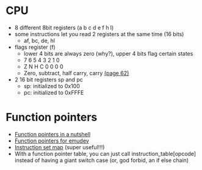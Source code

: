 # CPU
- 8 different 8bit registers (a b c d e f h l)
- some instructions let you read 2 registers at the same time (16 bits)
    - af, bc, de, hl
- flags register (f)
    - lower 4 bits are always zero (why?), upper 4 bits flag certain states 
    - 7 6 5 4 3 2 1 0
    - Z N H C 0 0 0 0
    - Zero, subtract, half carry, carry [(page 62)](http://marc.rawer.de/Gameboy/Docs/GBCPUman.pdf)
- 2 16 bit registers sp and pc
    - sp: initialized to 0x100
    - pc: initialized to 0xFFFE

# Function pointers
- [Function pointers in a nutshell](https://www.youtube.com/watch?v=ynYtgGUNelE)
- [Function pointers for emudev](http://www.multigesture.net/wp-content/uploads/mirror/zenogais/FunctionPointers.htm)
- [Instruction set map](https://www.pastraiser.com/cpu/gameboy/gameboy_opcodes.html) (super useful!!!)
- With a function pointer table, you can just call instruction_table[opcode] instead of having a giant switch case (or, god forbid, an if else chain)